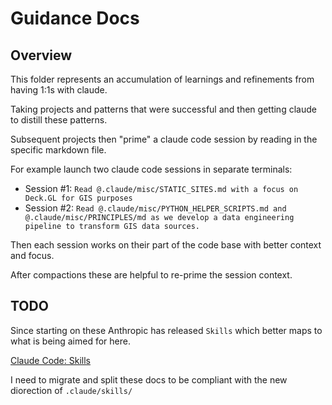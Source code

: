 # Guidance Docs

## Overview

This folder represents an accumulation of learnings and refinements from having 1:1s with claude.

Taking projects and patterns that were successful and then getting claude to distill these patterns.

Subsequent projects then "prime" a claude code session by reading in the specific markdown file.

For example launch two claude code sessions in separate terminals:
- Session #1: `Read @.claude/misc/STATIC_SITES.md with a focus on Deck.GL for GIS purposes`
- Session #2: `Read @.claude/misc/PYTHON_HELPER_SCRIPTS.md and @.claude/misc/PRINCIPLES/md as we develop a data engineering pipeline to transform GIS data sources.`

Then each session works on their part of the code base with better context and focus.

After compactions these are helpful to re-prime the session context.

## TODO

Since starting on these Anthropic has released `Skills` which better maps to what is being aimed for here.

[Claude Code: Skills](https://docs.claude.com/en/docs/claude-code/skills)

I need to migrate and split these docs to be compliant with the new diorection of `.claude/skills/`